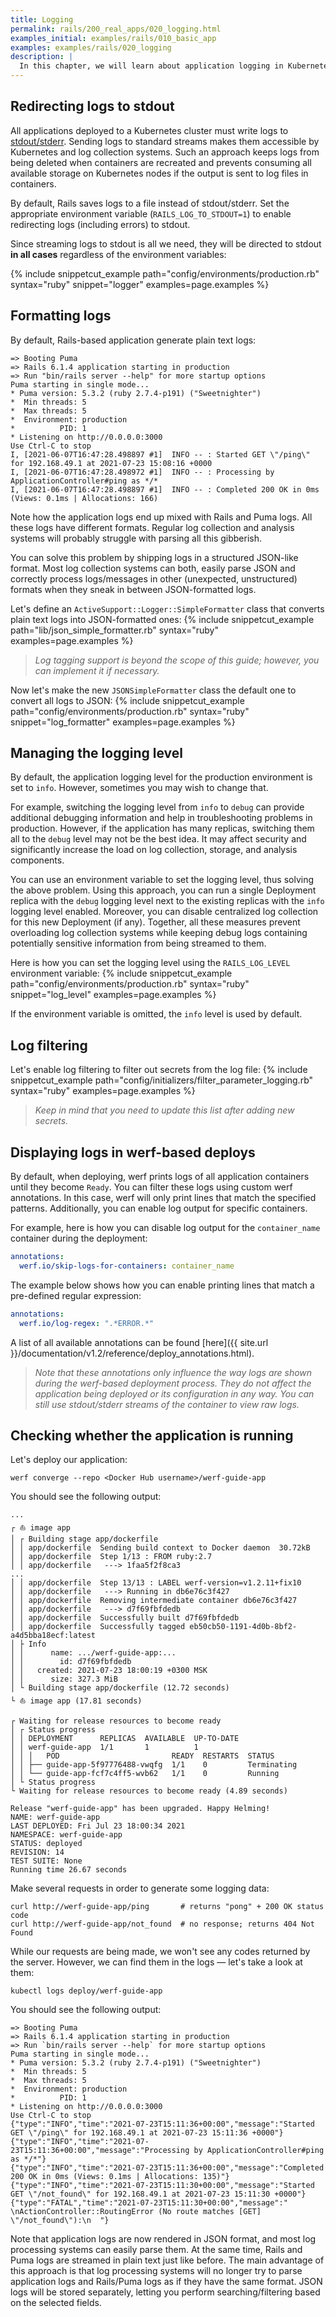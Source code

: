 ```yaml
---
title: Logging
permalink: rails/200_real_apps/020_logging.html
examples_initial: examples/rails/010_basic_app
examples: examples/rails/020_logging
description: |
  In this chapter, we will learn about application logging in Kubernetes and implement it. Additionally, we will introduce a structured logging format to make it ready for parsing by log collection and analysis systems.
---
```


## Redirecting logs to stdout

All applications deployed to a Kubernetes cluster must write logs to [stdout/stderr](https://en.wikipedia.org/wiki/Standard_streams). Sending logs to standard streams makes them accessible by Kubernetes and log collection systems. Such an approach keeps logs from being deleted when containers are recreated and prevents consuming all available storage on Kubernetes nodes if the output is sent to log files in containers.

By default, Rails saves logs to a file instead of stdout/stderr. Set the appropriate environment variable (`RAILS_LOG_TO_STDOUT=1`) to enable redirecting logs (including errors) to stdout.

Since streaming logs to stdout is all we need, they will be directed to stdout **in all cases** regardless of the environment variables:

{% include snippetcut_example path="config/environments/production.rb" syntax="ruby" snippet="logger" examples=page.examples %}

## Formatting logs

By default, Rails-based application generate plain text logs:
```shell
=> Booting Puma
=> Rails 6.1.4 application starting in production
=> Run "bin/rails server --help" for more startup options
Puma starting in single mode...
* Puma version: 5.3.2 (ruby 2.7.4-p191) ("Sweetnighter")
*  Min threads: 5
*  Max threads: 5
*  Environment: production
*          PID: 1
* Listening on http://0.0.0.0:3000
Use Ctrl-C to stop
I, [2021-06-07T16:47:28.498897 #1]  INFO -- : Started GET \"/ping\" for 192.168.49.1 at 2021-07-23 15:08:16 +0000
I, [2021-06-07T16:47:28.498972 #1]  INFO -- : Processing by ApplicationController#ping as */*
I, [2021-06-07T16:47:28.498897 #1]  INFO -- : Completed 200 OK in 0ms (Views: 0.1ms | Allocations: 166)
```

Note how the application logs end up mixed with Rails and Puma logs. All these logs have different formats. Regular log collection and analysis systems will probably struggle with parsing all this gibberish.

You can solve this problem by shipping logs in a structured JSON-like format. Most log collection systems can both, easily parse JSON and correctly process logs/messages in other (unexpected, unstructured) formats when they sneak in between JSON-formatted logs.

Let's define an `ActiveSupport::Logger::SimpleFormatter` class that converts plain text logs into JSON-formatted ones:
{% include snippetcut_example path="lib/json_simple_formatter.rb" syntax="ruby" examples=page.examples %}

> _Log tagging support is beyond the scope of this guide; however, you can implement it if necessary._

Now let's make the new `JSONSimpleFormatter` class the default one to convert all logs to JSON: 
{% include snippetcut_example path="config/environments/production.rb" syntax="ruby" snippet="log_formatter" examples=page.examples %}

## Managing the logging level

By default, the application logging level for the production environment is set to `info`. However, sometimes you may wish to change that.

For example, switching the logging level from `info` to `debug` can provide additional debugging information and help in troubleshooting problems in production. However, if the application has many replicas, switching them all to the `debug` level may not be the best idea. It may affect security and significantly increase the load on log collection, storage, and analysis components.

You can use an environment variable to set the logging level, thus solving the above problem. Using this approach, you can run a single Deployment replica with the `debug` logging level next to the existing replicas with the `info` logging level enabled. Moreover, you can disable centralized log collection for this new Deployment (if any). Together, all these measures prevent overloading log collection systems while keeping debug logs containing potentially sensitive information from being streamed to them.

Here is how you can set the logging level using the `RAILS_LOG_LEVEL` environment variable:
{% include snippetcut_example path="config/environments/production.rb" syntax="ruby" snippet="log_level" examples=page.examples %}

If the environment variable is omitted, the `info` level is used by default.

## Log filtering

Let's enable log filtering to filter out secrets from the log file:
{% include snippetcut_example path="config/initializers/filter_parameter_logging.rb" syntax="ruby" examples=page.examples %}

> _Keep in mind that you need to update this list after adding new secrets._

## Displaying logs in werf-based deploys

By default, when deploying, werf prints logs of all application containers until they become `Ready`. 
You can filter these logs using custom werf annotations. In this case, werf will only print lines that match the specified patterns.
Additionally, you can enable log output for specific containers.

For example, here is how you can disable log output for the `container_name` container during the deployment:
```yaml
annotations:
  werf.io/skip-logs-for-containers: container_name
```

The example below shows how you can enable printing lines that match a pre-defined regular expression:
```yaml
annotations:
  werf.io/log-regex: ".*ERROR.*"
```

A list of all available annotations can be found [here]({{ site.url }}/documentation/v1.2/reference/deploy_annotations.html).

> _Note that these annotations only influence the way logs are shown during the werf-based deployment process. They do not affect the application being deployed or its configuration in any way. You can still use stdout/stderr streams of the container to view raw logs._

## Checking whether the application is running

Let's deploy our application:
```shell
werf converge --repo <Docker Hub username>/werf-guide-app
```

You should see the following output:
```shell
...
┌ ⛵ image app
│ ┌ Building stage app/dockerfile
│ │ app/dockerfile  Sending build context to Docker daemon  30.72kB
│ │ app/dockerfile  Step 1/13 : FROM ruby:2.7
│ │ app/dockerfile   ---> 1faa5f2f8ca3
...
│ │ app/dockerfile  Step 13/13 : LABEL werf-version=v1.2.11+fix10
│ │ app/dockerfile   ---> Running in db6e76c3f427
│ │ app/dockerfile  Removing intermediate container db6e76c3f427
│ │ app/dockerfile   ---> d7f69fbfdedb
│ │ app/dockerfile  Successfully built d7f69fbfdedb
│ │ app/dockerfile  Successfully tagged eb50cb50-1191-4d0b-8bf2-a4d5bba18ecf:latest
│ ├ Info
│ │      name: .../werf-guide-app:...
│ │        id: d7f69fbfdedb
│ │   created: 2021-07-23 18:00:19 +0300 MSK
│ │      size: 327.3 MiB
│ └ Building stage app/dockerfile (12.72 seconds)
└ ⛵ image app (17.81 seconds)

┌ Waiting for release resources to become ready
│ ┌ Status progress
│ │ DEPLOYMENT      REPLICAS  AVAILABLE  UP-TO-DATE
│ │ werf-guide-app  1/1       1          1
│ │ │   POD                         READY  RESTARTS  STATUS
│ │ ├── guide-app-5f97776488-vwqfg  1/1    0         Terminating
│ │ └── guide-app-fcf7c4ff5-wvb62   1/1    0         Running
│ └ Status progress
└ Waiting for release resources to become ready (4.89 seconds)

Release "werf-guide-app" has been upgraded. Happy Helming!
NAME: werf-guide-app
LAST DEPLOYED: Fri Jul 23 18:00:34 2021
NAMESPACE: werf-guide-app
STATUS: deployed
REVISION: 14
TEST SUITE: None
Running time 26.67 seconds
```

Make several requests in order to generate some logging data:
```shell
curl http://werf-guide-app/ping       # returns "pong" + 200 OK status code
curl http://werf-guide-app/not_found  # no response; returns 404 Not Found
```

While our requests are being made, we won't see any codes returned by the server. However, we can find them in the logs — let's take a look at them:
```shell
kubectl logs deploy/werf-guide-app
```

You should see the following output:
```shell
=> Booting Puma
=> Rails 6.1.4 application starting in production
=> Run `bin/rails server --help` for more startup options
Puma starting in single mode...
* Puma version: 5.3.2 (ruby 2.7.4-p191) ("Sweetnighter")
*  Min threads: 5
*  Max threads: 5
*  Environment: production
*          PID: 1
* Listening on http://0.0.0.0:3000
Use Ctrl-C to stop
{"type":"INFO","time":"2021-07-23T15:11:36+00:00","message":"Started GET \"/ping\" for 192.168.49.1 at 2021-07-23 15:11:36 +0000"}
{"type":"INFO","time":"2021-07-23T15:11:36+00:00","message":"Processing by ApplicationController#ping as */*"}
{"type":"INFO","time":"2021-07-23T15:11:36+00:00","message":"Completed 200 OK in 0ms (Views: 0.1ms | Allocations: 135)"}
{"type":"INFO","time":"2021-07-23T15:11:30+00:00","message":"Started GET \"/not_found\" for 192.168.49.1 at 2021-07-23 15:11:30 +0000"}
{"type":"FATAL","time":"2021-07-23T15:11:30+00:00","message":"  \nActionController::RoutingError (No route matches [GET] \"/not_found\"):\n  "}
```

Note that application logs are now rendered in JSON format, and most log processing systems can easily parse them. At the same time, Rails and Puma logs are streamed in plain text just like before. The main advantage of this approach is that log processing systems will no longer try to parse application logs and Rails/Puma logs as if they have the same format. JSON logs will be stored separately, letting you perform searching/filtering based on the selected fields.
